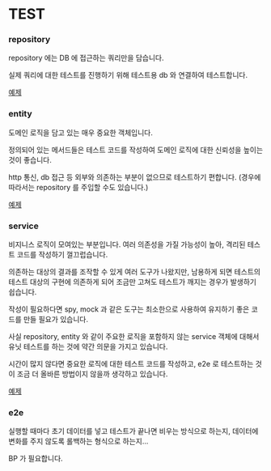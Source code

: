 # TEST

### repository

repository 에는 DB 에 접근하는 쿼리만을 담습니다.

실제 쿼리에 대한 테스트를 진행하기 위해 테스트용 db 와 연결하여 테스트합니다.

[예제](./post.repository.spec.ts)

### entity

도메인 로직을 담고 있는 매우 중요한 객체입니다.

정의되어 있는 메서드들은 테스트 코드를 작성하여 도메인 로직에 대한 신뢰성을 높이는 것이 좋습니다.

http 통신, db 접근 등 외부와 의존하는 부분이 없으므로 테스트하기 편합니다. (경우에 따라서는 repository 를 주입할 수도 있습니다.)

[예제](./post.spec.ts)

### service

비지니스 로직이 모여있는 부분입니다. 여러 의존성을 가질 가능성이 높아, 격리된 테스트 코드를 작성하기 껄끄럽습니다.

의존하는 대상의 결과를 조작할 수 있게 여러 도구가 나왔지만, 남용하게 되면 테스트의 테스트 대상의 구현에 의존하게 되어 조금만 고쳐도 테스트가 깨지는 경우가 발생하기 쉽습니다.

작성이 필요하다면 spy, mock 과 같은 도구는 최소한으로 사용하여 유지하기 좋은 코드를 만들 필요가 있습니다.

사실 repository, entity 와 같이 주요한 로직을 포함하지 않는 service 객체에 대해서 유닛 테스트를 하는 것에 약간 의문을 가지고 있습니다.

시간이 많지 않다면 중요한 로직에 대한 테스트 코드를 작성하고, e2e 로 테스트하는 것이 조금 더 올바른 방법이지 않을까 생각하고 있습니다.

[예제](./post.service.spec.ts)

### e2e

실행할 때마다 초기 데이터를 넣고 테스트가 끝나면 비우는 방식으로 하는지, 데이터에 변화를 주지 않도록 롤백하는 형식으로 하는지...

BP 가 필요합니다.
